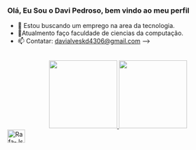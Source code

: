 ### Olá, Eu Sou o Davi Pedroso, bem vindo ao meu perfil

- 🔭 Estou buscando um emprego na area da tecnologia.
- 🌱Atualmento faço faculdade de ciencias da computação.
- 📫 Contatar: davialveskd4306@gmail.com -->
##
<div align="center">
  <a href="https://github.com/ODaviPedroso">
  <img height="155em" src="https://github-readme-stats.vercel.app/api?username=ODaviPedroso&show_icons=true&theme=dracula&include_all_commits=true&count_private=true"> <img height="155em" src="https://github-readme-stats.vercel.app/api/top-langs/?username=ODaviPedroso&layout=compact&langs_count=7&theme=dracula"/>
</div>

<div>
   <img align="center" alt="Rafa-Js" height="30" width="40" link rel="stylesheet" href="https://cdn.jsdelivr.net/gh/devicons/devicon@v2.15.1/devicon.min.css"
</div>
